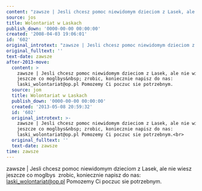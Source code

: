 ```yaml
---
content: "zawsze | Jesli chcesz pomoc niewidomym dzieciom z Lasek, ale nie wiesz jeszcze co moglbys&nbsp; zrobic, koniecznie napisz do nas: laski_wolontariat@op.pl Pomozemy Ci poczuc sie potrzebnym.\n\n\n<!--CONTENT FROM OLD SERVER (jos before 2013): zawsze | Jesli chcesz pomoc niewidomym dzieciom z Lasek, ale nie wiesz jeszcze co moglbys&nbsp; zrobic, koniecznie napisz do nas: laski_wolontariat@op.pl Pomozemy Ci poczuc sie potrzebnym.\n\r\n\n-->"
source: jos
title: Wolontariat w Laskach
publish_down: '0000-00-00 00:00:00'
created: '2008-04-03 19:06:01'
id: '602'
original_introtext: "zawsze | Jesli chcesz pomoc niewidomym dzieciom z Lasek, ale nie wiesz jeszcze co moglbys&nbsp; zrobic, koniecznie napisz do nas: laski_wolontariat@op.pl Pomozemy Ci poczuc sie potrzebnym.<br>\r\n"
original_fulltext: ''
text-date: zawsze
after-2013-move:
  content: >
    zawsze | Jesli chcesz pomoc niewidomym dzieciom z Lasek, ale nie wiesz
    jeszcze co moglbys&nbsp; zrobic, koniecznie napisz do nas:
    laski_wolontariat@op.pl Pomozemy Ci poczuc sie potrzebnym.
  source: jom
  title: Wolontariat w Laskach
  publish_down: '0000-00-00 00:00:00'
  created: '2013-05-08 20:59:32'
  id: '602'
  original_introtext: >-
    zawsze | Jesli chcesz pomoc niewidomym dzieciom z Lasek, ale nie wiesz
    jeszcze co moglbys&nbsp; zrobic, koniecznie napisz do nas:
    laski_wolontariat@op.pl Pomozemy Ci poczuc sie potrzebnym.<br>
  original_fulltext: ''
  text-date: zawsze
time: zawsze
---
```

zawsze | Jesli chcesz pomoc niewidomym dzieciom z Lasek, ale nie wiesz jeszcze co moglbys&nbsp; zrobic, koniecznie napisz do nas: laski_wolontariat@op.pl Pomozemy Ci poczuc sie potrzebnym.


<!--CONTENT FROM OLD SERVER (jos before 2013): zawsze | Jesli chcesz pomoc niewidomym dzieciom z Lasek, ale nie wiesz jeszcze co moglbys&nbsp; zrobic, koniecznie napisz do nas: laski_wolontariat@op.pl Pomozemy Ci poczuc sie potrzebnym.


-->

<!--{{json:{"created_date":"2008-04-03 19:06:01","publish_down":"0000-00-00 00:00:00","id":"602"}}}-->